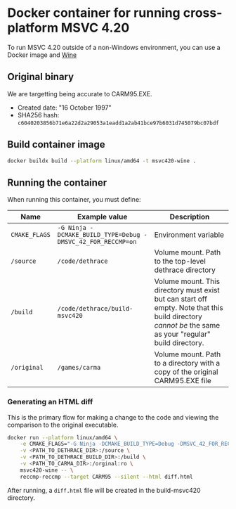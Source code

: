 # Docker container for running cross-platform MSVC 4.20

To run MSVC 4.20 outside of a non-Windows environment, you can use a Docker image and [Wine](https://www.winehq.org/)

## Original binary
We are targetting being accurate to CARM95.EXE. 
- Created date: "16 October 1997"
- SHA256 hash: `c6040203856b71e6a22d2a29053a1eadd1a2ab41bce97b6031d745079bc07bdf`

## Build container image
```sh
docker buildx build --platform linux/amd64 -t msvc420-wine .
```

## Running the container

When running this container, you must define:

| Name       | Example value | Description
|------------|----------|-------|
| `CMAKE_FLAGS` | `-G Ninja -DCMAKE_BUILD_TYPE=Debug -DMSVC_42_FOR_RECCMP=on` | Environment variable |
| `/source` | `/code/dethrace` | Volume mount. Path to the top-level dethrace directory |
| `/build` | `/code/dethrace/build-msvc420` | Volume mount. This directory must exist but can start off empty. Note that this build directory _cannot be_ the same as your "regular" build directory. |
| `/original` | `/games/carma` | Volume mount. Path to a directory with a copy of the original CARM95.EXE file |

### Generating an HTML diff

This is the primary flow for making a change to the code and viewing the comparison to the original executable.

```sh
docker run --platform linux/amd64 \
    -e CMAKE_FLAGS="-G Ninja -DCMAKE_BUILD_TYPE=Debug -DMSVC_42_FOR_RECCMP=on" \
    -v <PATH_TO_DETHRACE_DIR>:/source \
    -v <PATH_TO_DETHRACE_BUILD_DIR>:/build \
    -v <PATH_TO_CARMA_DIR>:/orginal:ro \
    msvc420-wine -- \
    reccmp-reccmp --target CARM95 --silent --html diff.html
```

After running, a `diff.html` file will be created in the build-msvc420 directory.
